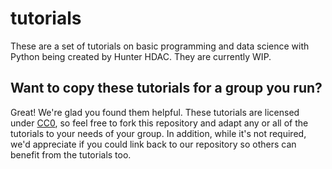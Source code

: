 # tutorials
These are a set of tutorials on basic programming and data science with Python being created by Hunter HDAC. They are currently WIP.

## Want to copy these tutorials for a group you run?
Great! We're glad you found them helpful. These tutorials are licensed under [CC0](https://creativecommons.org/publicdomain/zero/1.0/), so feel free to fork this repository and adapt any or all of the tutorials to your needs of your group. In addition, while it's not required, we'd appreciate if you could link back to our repository so others can benefit from the tutorials too.